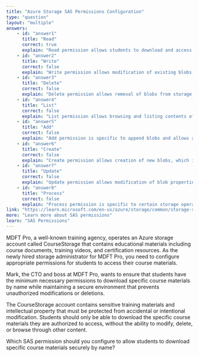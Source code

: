 ```yaml
---
title: "Azure Storage SAS Permissions Configuration"
type: "question"
layout: "multiple"
answers:
    - id: "answer1"
      title: "Read"
      correct: true
      explain: "Read permission allows students to download and access course materials from the storage account. This is the appropriate permission for downloading specific course files by name, providing exactly the access needed without granting unnecessary privileges."
    - id: "answer2"
      title: "Write"
      correct: false
      explain: "Write permission allows modification of existing blobs, which is not necessary for students who only need to download course materials. This would provide more access than required for the use case."
    - id: "answer3"
      title: "Delete"
      correct: false
      explain: "Delete permission allows removal of blobs from storage, which is inappropriate for students accessing course materials. This would create security risks by allowing students to remove educational content."
    - id: "answer4"
      title: "List"
      correct: false
      explain: "List permission allows browsing and listing contents of containers, which contradicts the requirement to access specific materials by name only. This would allow students to see all available content rather than accessing targeted resources."
    - id: "answer5"
      title: "Add"
      correct: false
      explain: "Add permission is specific to append blobs and allows adding data to existing append blobs. This is not applicable for downloading course materials and would provide unnecessary write capabilities."
    - id: "answer6"
      title: "Create"
      correct: false
      explain: "Create permission allows creation of new blobs, which is not needed for students downloading course materials. This would provide unnecessary write capabilities that exceed the security requirements."
    - id: "answer7"
      title: "Update"
      correct: false
      explain: "Update permission allows modification of blob properties and metadata, which is not required for downloading course materials. This would provide administrative-level access that exceeds student needs."
    - id: "answer8"
      title: "Process"
      correct: false
      explain: "Process permission is specific to certain storage operations and is not applicable to the basic requirement of downloading course materials by name."
link: "https://learn.microsoft.com/en-us/azure/storage/common/storage-sas-overview"
more: "Learn more about SAS permissions"
learn: "SAS Permissions"
---
```


MDFT Pro, a well-known training agency, operates an Azure storage account called CourseStorage that contains educational materials including course documents, training videos, and certification resources. As the newly hired storage administrator for MDFT Pro, you need to configure appropriate permissions for students to access their course materials. 

Mark, the CTO and boss at MDFT Pro, wants to ensure that students have the minimum necessary permissions to download specific course materials by name while maintaining a secure environment that prevents unauthorized modifications or deletions.

The CourseStorage account contains sensitive training materials and intellectual property that must be protected from accidental or intentional modification. Students should only be able to download the specific course materials they are authorized to access, without the ability to modify, delete, or browse through other content.

Which SAS permission should you configure to allow students to download specific course materials securely by name?
